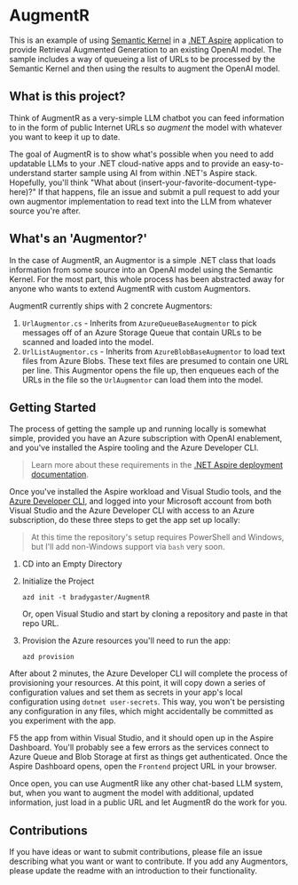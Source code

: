 # AugmentR

This is an example of using [Semantic Kernel](https://learn.microsoft.com/semantic-kernel/overview/) in a [.NET Aspire](https://learn.microsoft.com/dotnet/aspire/) application to provide Retrieval Augmented Generation to an existing OpenAI model. The sample includes a way of queueing a list of URLs to be processed by the Semantic Kernel and then using the results to augment the OpenAI model. 

## What is this project? 

Think of AugmentR as a very-simple LLM chatbot you can feed information to in the form of public Internet URLs so *augment* the model with whatever you want to keep it up to date. 

The goal of AugmentR is to show what's possible when you need to add updatable LLMs to your .NET cloud-native apps and to provide an easy-to-understand starter sample using AI from within .NET's Aspire stack. Hopefully, you'll think "What about (insert-your-favorite-document-type-here)?" If that happens, file an issue and submit a pull request to add your own augmentor implementation to read text into the LLM from whatever source you're after.

## What's an 'Augmentor?'

In the case of AugmentR, an Augmentor is a simple .NET class that loads information from some source into an OpenAI model using the Semantic Kernel. For the most part, this whole process has been abstracted away for anyone who wants to extend AugmentR with custom Augmentors. 

AugmentR currently ships with 2 concrete Augmentors:

1. `UrlAugmentor.cs` - Inherits from `AzureQueueBaseAugmentor` to pick messages off of an Azure Storage Queue that contain URLs to be scanned and loaded into the model. 
1. `UrlListAugmentor.cs` - Inherits from `AzureBlobBaseAugmentor` to load text files from Azure Blobs. These text files are presumed to contain one URL per line. This Augmentor opens the file up, then enqueues each of the URLs in the file so the `UrlAugmentor` can load them into the model. 

## Getting Started

The process of getting the sample up and running locally is somewhat simple, provided you have an Azure subscription with OpenAI enablement, and you've installed the Aspire tooling and the Azure Developer CLI. 

> Learn more about these requirements in the [.NET Aspire deployment documentation](https://learn.microsoft.com/dotnet/aspire/deployment/overview). 

Once you've installed the Aspire workload and Visual Studio tools, and the [Azure Developer CLI](https://aka.ms/azd-install), and logged into your Microsoft account from both Visual Studio and the Azure Developer CLI with access to an Azure subscription, do these three steps to get the app set up locally: 

> At this time the repository's setup requires PowerShell and Windows, but I'll add non-Windows support via `bash` very soon.

1. CD into an Empty Directory
1. Initialize the Project

    ```
    azd init -t bradygaster/AugmentR
    ```

    Or, open Visual Studio and start by cloning a repository and paste in that repo URL. 

1. Provision the Azure resources you'll need to run the app: 

    ```
    azd provision
    ```

After about 2 minutes, the Azure Developer CLI will complete the process of provisioning your resources. At this point, it will copy down a series of configuration values and set them as secrets in your app's local configuration using `dotnet user-secrets`. This way, you won't be persisting any configuration in any files, which might accidentally be committed as you experiment with the app. 

F5 the app from within Visual Studio, and it should open up in the Aspire Dashboard. You'll probably see a few errors as the services connect to Azure Queue and Blob Storage at first as things get authenticated. Once the Aspire Dashboard opens, open the `Frontend` project URL in your browser. 

Once open, you can use AugmentR like any other chat-based LLM system, but, when you want to augment the model with additional, updated information, just load in a public URL and let AugmentR do the work for you. 

## Contributions

If you have ideas or want to submit contributions, please file an issue describing what you want or want to contribute. If you add any Augmentors, please update the readme with an introduction to their functionality. 
